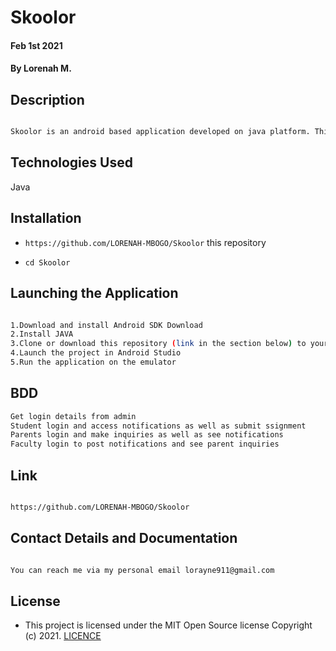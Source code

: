 # Skoolor
#### Feb 1st 2021

#### By **Lorenah M.**

## Description

```bash

Skoolor is an android based application developed on java platform. This Student Faculty Parent app allows tracking of student's progress and eases communication between the aforementioned parties.
```
## Technologies Used

Java

## Installation
* `https://github.com/LORENAH-MBOGO/Skoolor` this repository

* `cd Skoolor`

## Launching the Application

```bash

1.Download and install Android SDK Download
2.Install JAVA
3.Clone or download this repository (link in the section below) to your local machine.
4.Launch the project in Android Studio
5.Run the application on the emulator

```

## BDD

```bash
Get login details from admin
Student login and access notifications as well as submit ssignment
Parents login and make inquiries as well as see notifications
Faculty login to post notifications and see parent inquiries


```

## Link

```bash

https://github.com/LORENAH-MBOGO/Skoolor

```

## Contact Details and Documentation

```bash

You can reach me via my personal email lorayne911@gmail.com

```



## License

- This project is licensed under the MIT Open Source license Copyright (c) 2021. [LICENCE](LICENSE)

